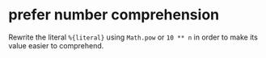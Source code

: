 # prefer number comprehension

Rewrite the literal `%{literal}` using `Math.pow` or `10 ** n` in order to make
its value easier to comprehend.
